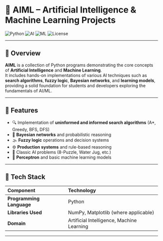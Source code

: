 # 🤖 AIML – Artificial Intelligence & Machine Learning Projects

![Python](https://img.shields.io/badge/Language-Python-blue?logo=python)
![AI](https://img.shields.io/badge/Domain-Artificial%20Intelligence-yellow)
![ML](https://img.shields.io/badge/Focus-Machine%20Learning-green)
![License](https://img.shields.io/badge/License-MIT-lightgrey)

---

## 🧠 Overview

**AIML** is a collection of Python programs demonstrating the core concepts of **Artificial Intelligence** and **Machine Learning**.  
It includes hands-on implementations of various AI techniques such as **search algorithms**, **fuzzy logic**, **Bayesian networks**, and **learning models**, providing a solid foundation for students and developers exploring the fundamentals of AI/ML.

---

## 🚀 Features

- 🔍 Implementation of **uninformed and informed search algorithms** (A\*, Greedy, BFS, DFS)  
- 🎯 **Bayesian networks** and probabilistic reasoning  
- 🌫️ **Fuzzy logic** operations and decision systems  
- ⚙️ **Production systems** and rule-based reasoning  
- 🧩 Classic AI problems (8-Puzzle, Water Jug, etc.)  
- 🧮 **Perceptron** and basic machine learning models  

---

## 🧩 Tech Stack

| Component | Technology |
|:-----------|:------------|
| **Programming Language** | Python |
| **Libraries Used** | NumPy, Matplotlib (where applicable) |
| **Domain** | Artificial Intelligence, Machine Learning |

---
